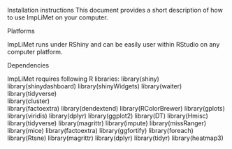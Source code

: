 
Installation instructions 
This document provides a short description of how to use ImpLiMet on your computer.

Platforms

ImpLiMet runs under RShiny and can be easily user within RStudio on any computer platform.

Dependencies

ImpLiMet requires following R libraries:
library(shiny)
library(shinydashboard)
library(shinyWidgets)
library(waiter)
library(tidyverse)  
library(cluster)    
library(factoextra)
library(dendextend)
library(RColorBrewer)
library(gplots)
library(viridis)
library(dplyr) 
library(ggplot2)
library(DT)
library(Hmisc)
library(tidyverse)
library(magrittr)
library(impute)
library(missRanger)
library(mice)
library(factoextra)
library(ggfortify)
library(foreach)
library(Rtsne)
library(magrittr)
library(dplyr)
library(tidyr)
library(heatmap3)
